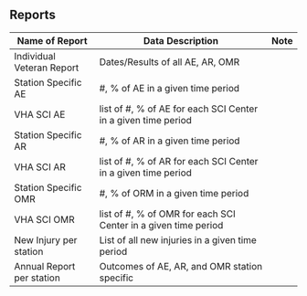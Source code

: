 ## Reports

Name of Report | Data Description | Note
----------------------|------------------------|--------
Individual Veteran Report | Dates/Results of all AE, AR, OMR
Station Specific AE | #, % of AE in a given time period
VHA SCI AE | list of #, % of AE for each SCI Center in a given time period
Station Specific AR | #, % of AR in a given time period
VHA SCI AR | list of #, % of AR for each SCI Center in a given time period
Station Specific OMR | #, % of ORM in a given time period
VHA SCI OMR | list of #, % of OMR for each SCI Center in a given time period
New Injury per station | List of all new injuries in a given time period
Annual Report per station | Outcomes of AE, AR, and OMR station specific
